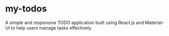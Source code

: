 # my-todos
A simple and responsive TODO application built using React.js and Material-UI to help users manage tasks effectively.
